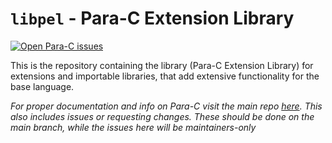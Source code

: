 # `libpel` - Para-C Extension Library

[![Open Para-C issues](https://img.shields.io/github/issues/Para-C/Para-C)](https://github.com/Para-C/Para-C/issues)

This is the repository containing the library (Para-C Extension Library) for extensions and importable libraries,
that add extensive functionality for the base language.

*For proper documentation and info on Para-C visit the main repo [here](https://github.com/Para-C/Para-C).
This also includes issues or requesting changes. These should be done on the main branch, while the issues
here will be maintainers-only*
